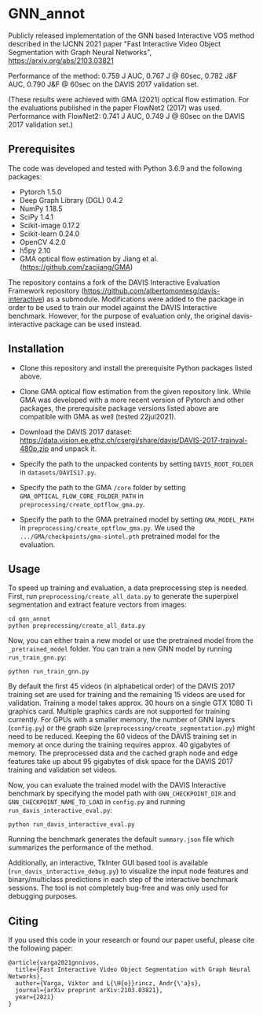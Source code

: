 # GNN_annot

Publicly released implementation of the GNN based Interactive VOS method described in the IJCNN 2021 paper "Fast Interactive Video Object Segmentation with Graph Neural Networks", <https://arxiv.org/abs/2103.03821>

Performance of the method: 0.759 J AUC, 0.767 J @ 60sec, 0.782 J&F AUC, 0.790 J&F @ 60sec on the DAVIS 2017 validation set.

(These results were achieved with GMA (2021) optical flow estimation. For the evaluations published in the paper FlowNet2 (2017) was used. Performance with FlowNet2: 0.741 J AUC, 0.749 J @ 60sec on the DAVIS 2017 validation set.)

## Prerequisites

The code was developed and tested with Python 3.6.9 and the following packages:

- Pytorch 1.5.0
- Deep Graph Library (DGL) 0.4.2
- NumPy 1.18.5
- SciPy 1.4.1
- Scikit-image 0.17.2
- Scikit-learn 0.24.0
- OpenCV 4.2.0
- h5py 2.10
- GMA optical flow estimation by Jiang et al. (<https://github.com/zacjiang/GMA>)

The repository contains a fork of the DAVIS Interactive Evaluation Framework repository (<https://github.com/albertomontesg/davis-interactive>) as a submodule. Modifications were added to the package in order to be used to train our model against the DAVIS Interactive benchmark. However, for the purpose of evaluation only, the original davis-interactive package can be used instead.

## Installation

- Clone this repository and install the prerequisite Python packages listed above. 

- Clone GMA optical flow estimation from the given repository link. While GMA was developed with a more recent version of Pytorch and other packages, the prerequisite package versions listed above are compatible with GMA as well (tested 22jul2021).

- Download the DAVIS 2017 dataset: <https://data.vision.ee.ethz.ch/csergi/share/davis/DAVIS-2017-trainval-480p.zip> and unpack it.
- Specify the path to the unpacked contents by setting ```DAVIS_ROOT_FOLDER``` in ```datasets/DAVIS17.py```. 
- Specify the path to the GMA ```/core``` folder by setting ```GMA_OPTICAL_FLOW_CORE_FOLDER_PATH``` in ```preprocessing/create_optflow_gma.py```. 
- Specify the path to the GMA pretrained model by setting ```GMA_MODEL_PATH``` in ```preprocessing/create_optflow_gma.py```. We used the ```.../GMA/checkpoints/gma-sintel.pth``` pretrained model for the evaluation.

## Usage

To speed up training and evaluation, a data preprocessing step is needed. First, run ```preprocessing/create_all_data.py``` to generate the superpixel segmentation and extract feature vectors from images:

```
cd gnn_annot
python preprocessing/create_all_data.py
```

Now, you can either train a new model or use the pretrained model from the ```_pretrained_model``` folder.
You can train a new GNN model by running ```run_train_gnn.py```:

```
python run_train_gnn.py
```

By default the first 45 videos (in alphabetical order) of the DAVIS 2017 training set are used for training and the remaining 15 videos are used for validation. Training a model takes approx. 30 hours on a single GTX 1080 Ti graphics card. Multiple graphics cards are not supported for training currently. For GPUs with a smaller memory, the number of GNN layers (```config.py```) or the graph size (```preprocessing/create_segmentation.py```) might need to be reduced. Keeping the 60 videos of the DAVIS training set in memory at once during the training requires approx. 40 gigabytes of memory. The preprocessed data and the cached graph node and edge features take up about 95 gigabytes of disk space for the DAVIS 2017 training and validation set videos.

Now, you can evaluate the trained model with the DAVIS Interactive benchmark by specifying the model path with ```GNN_CHECKPOINT_DIR``` and ```GNN_CHECKPOINT_NAME_TO_LOAD``` in ```config.py``` and running ```run_davis_interactive_eval.py```:

```
python run_davis_interactive_eval.py
```

Running the benchmark generates the default ```summary.json``` file which summarizes the performance of the method.

Additionally, an interactive, TkInter GUI based tool is available (```run_davis_interactive_debug.py```) to visualize the input node features and binary/multiclass predictions in each step of the interactive benchmark sessions. The tool is not completely bug-free and was only used for debugging purposes.

## Citing

If you used this code in your research or found our paper useful, please cite the following paper:

```
@article{varga2021gnnivos,
  title={Fast Interactive Video Object Segmentation with Graph Neural Networks},
  author={Varga, Viktor and L{\H{o}}rincz, Andr{\'a}s},
  journal={arXiv preprint arXiv:2103.03821},
  year={2021}
}
```
